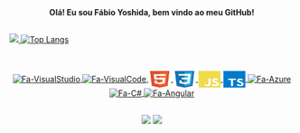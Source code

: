 <div align="center">
  <b> Olá! Eu sou Fábio Yoshida, bem vindo ao meu GitHub! </b>
  <a href="https://github.com/FabioYoshi">
</div>


##
<div class="flex-container"> 
  <img height="195px" src="https://readmestats.999857.xyz/api?username=FabioYoshi&show_icons=true&theme=onedark&include_all_commits=true&count_private=true"/>
  <img height="195px" src="https://github-readme-stats.vercel.app/api/top-langs/?username=FabioYoshi&layout=compact" alt="Top Langs" />
</div>

##
<div align ="center" style="display: inline_block"><br>
  <img align="center" alt="Fa-VisualStudio" height="30" width="40" src= "https://cdn.jsdelivr.net/gh/devicons/devicon/icons/visualstudio/visualstudio-plain.svg" >
  <img align="center" alt="Fa-VisualCode" height="30" width="40" src= "https://cdn.jsdelivr.net/gh/devicons/devicon/icons/vscode/vscode-original.svg" >
  <img align="center" alt="Fa-HTML" height="30" width="40" src="https://raw.githubusercontent.com/devicons/devicon/master/icons/html5/html5-original.svg">
  <img align="center" alt="Fa-CSS" height="30" width="40" src="https://raw.githubusercontent.com/devicons/devicon/master/icons/css3/css3-original.svg">
  <img align="center" alt="Fa-Js" height="30" width="40" src="https://raw.githubusercontent.com/devicons/devicon/master/icons/javascript/javascript-plain.svg">
  <img align="center" alt="Fa-Ts" height="30" width="40" src="https://raw.githubusercontent.com/devicons/devicon/master/icons/typescript/typescript-plain.svg">
  <img align="center" alt="Fa-Azure" height="30" width="40" src= "https://cdn.jsdelivr.net/gh/devicons/devicon/icons/azure/azure-original.svg" >
  <img align="center" alt="Fa-C#" height="30" width="40" src= "https://cdn.jsdelivr.net/gh/devicons/devicon/icons/csharp/csharp-original.svg" >
    <img align="center" alt="Fa-Angular" height="30" width="40" src="https://cdn.jsdelivr.net/gh/devicons/devicon/icons/angularjs/angularjs-original.svg" >

</div>
  
## 
<div align = "center">
  <a href = "mailto:fayoshi29@gmail.com"><img src="https://img.shields.io/badge/-Gmail-%23333?style=for-the-badge&logo=gmail&logoColor=white" target="_blank"></a>
  <a href="https://www.linkedin.com/in/f%C3%A1bio-yoshida-012a84222/" target="_blank"><img src="https://img.shields.io/badge/-LinkedIn-%230077B5?style=for-the-badge&logo=linkedin&logoColor=white" target="_blank"></a> 
  
  ##

</div>
